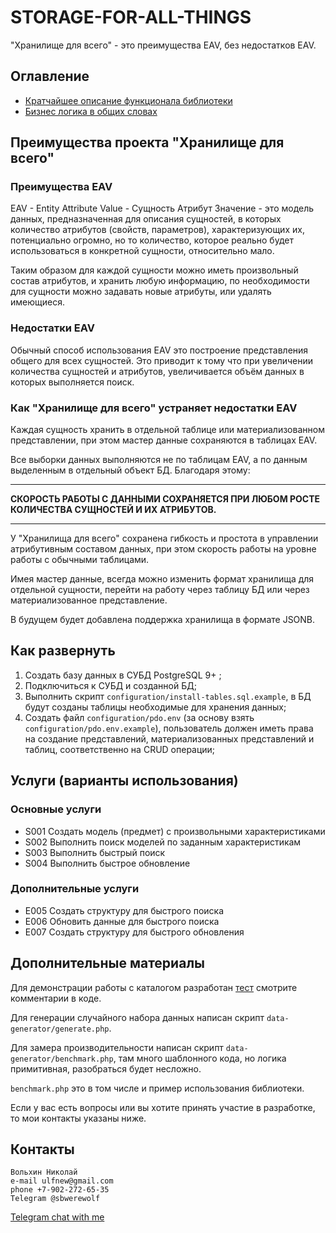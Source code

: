 # STORAGE-FOR-ALL-THINGS
"Хранилище для всего" - это преимущества EAV, без недостатков EAV.

## Оглавление
- [Кратчайшее описание функционала библиотеки](/readme.md)
- [Бизнес логика в общих словах](/inner-workings.md)

## Преимущества проекта "Хранилище для всего"

### Преимущества EAV

EAV - Entity Attribute Value - Сущность Атрибут Значение - это модель
данных, предназначенная для описания сущностей, в которых количество
атрибутов (свойств, параметров), характеризующих их, потенциально
огромно, но то количество, которое реально будет использоваться в
конкретной сущности, относительно мало.

Таким образом для каждой сущности можно иметь произвольный состав
атрибутов, и хранить любую информацию, по необходимости для сущности
можно задавать новые атрибуты, или удалять имеющиеся. 

### Недостатки EAV

Обычный способ использования EAV это построение представления общего
для всех сущностей. Это приводит к тому что при увеличении количества
сущностей и атрибутов, увеличивается объём данных в которых
выполняется поиск.

### Как "Хранилище для всего" устраняет недостатки EAV

Каждая сущность хранить в отдельной таблице или материализованном
представлении, при этом мастер данные сохраняются в таблицах EAV.

Все выборки данных выполняются не по таблицам EAV, а по данным
выделенным в отдельный объект БД. Благодаря этому: 

---

**СКОРОСТЬ РАБОТЫ С ДАННЫМИ СОХРАНЯЕТСЯ ПРИ ЛЮБОМ РОСТЕ КОЛИЧЕСТВА
СУЩНОСТЕЙ И ИХ АТРИБУТОВ.**

---

У "Хранилища для всего" сохранена гибкость и простота в управлении
атрибутивным составом данных, при этом скорость работы на уровне
работы с обычными таблицами.

Имея мастер данные, всегда можно изменить формат хранилища для
отдельной сущности, перейти на работу через таблицу БД или через
материализованное представление.

В будущем будет добавлена поддержка хранилища в формате JSONB.

## Как развернуть
1. Создать базу данных в СУБД PostgreSQL 9+ ;
2. Подключиться к СУБД и созданной БД;
3. Выполнить скрипт `configuration/install-tables.sql.example`, в
БД будут созданы таблицы необходимые для хранения данных;
4. Создать файл `configuration/pdo.env` (за основу взять
   `configuration/pdo.env.example`), пользователь должен иметь права
на создание представлений, материализованных представлений и
таблиц, соответственно на CRUD операции;

## Услуги (варианты использования)

### Основные услуги

- S001 Создать модель (предмет) с произвольными характеристиками
- S002 Выполнить поиск моделей по заданным характеристикам
- S003 Выполнить быстрый поиск
- S004 Выполнить быстрое обновление

### Дополнительные услуги

- E005 Создать структуру для быстрого поиска
- E006 Обновить данные для быстрого поиска
- E007 Создать структуру для быстрого обновления

## Дополнительные материалы

Для демонстрации работы с каталогом разработан
[тест](/tests/integration/AutomatedProcessTest.php) смотрите
комментарии в коде.

Для генерации случайного набора данных написан скрипт
`data-generator/generate.php`.

Для замера производительности написан скрипт
`data-generator/benchmark.php`, там много шаблонного кода, но логика
примитивная, разобраться будет несложно.

`benchmark.php` это в том числе и пример использования библиотеки.

Если у вас есть вопросы или вы хотите принять участие в разработке, то
мои контакты указаны ниже.

## Контакты
```
Вольхин Николай
e-mail ulfnew@gmail.com
phone +7-902-272-65-35
Telegram @sbwerewolf
```

[Telegram chat with me](https://t.me/SbWereWolf) 
